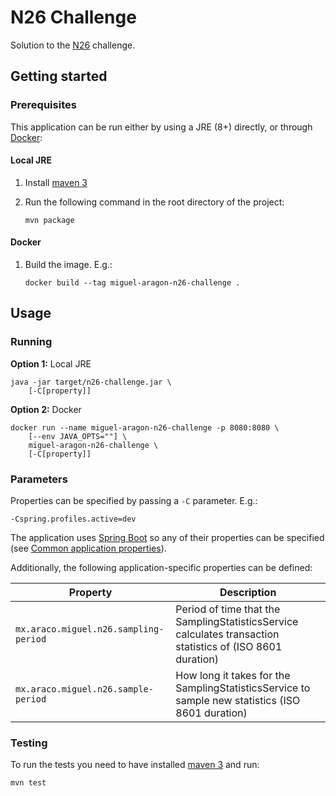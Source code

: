 # N26 Challenge

Solution to the [N26](https://n26.com) challenge.

## Getting started

### Prerequisites

This application can be run either by using a JRE (8+) directly, or through [Docker](https://docker.com):

#### Local JRE

1. Install [maven 3](https://maven.apache.org/)
2. Run the following command in the root directory of the project:
	
	```
	mvn package
	```
	
#### Docker

1. Build the image. E.g.:
	
	```
	docker build --tag miguel-aragon-n26-challenge .
	```
  
## Usage

### Running

**Option 1:** Local JRE

```
java -jar target/n26-challenge.jar \
	[-C[property]]
```

**Option 2:** Docker

```
docker run --name miguel-aragon-n26-challenge -p 8080:8080 \
	[--env JAVA_OPTS=""] \
	miguel-aragon-n26-challenge \
	[-C[property]]
```

### Parameters

Properties can be specified by passing a `-C` parameter. E.g.:

```
-Cspring.profiles.active=dev
```

The application uses [Spring Boot](https://spring.io) so any of their properties can be specified 
(see [Common application properties](https://docs.spring.io/spring-boot/docs/current/reference/html/common-application-properties.html)).

Additionally, the following application-specific properties can be defined:

| Property | Description |
| -------- | ----------- |
| `mx.araco.miguel.n26.sampling-period` | Period of time that the SamplingStatisticsService calculates transaction statistics of (ISO 8601 duration) |
| `mx.araco.miguel.n26.sample-period` | How long it takes for the SamplingStatisticsService to sample new statistics (ISO 8601 duration) | |

### Testing

To run the tests you need to have installed [maven 3](https://maven.apache.org/) and run:

```
mvn test
```

